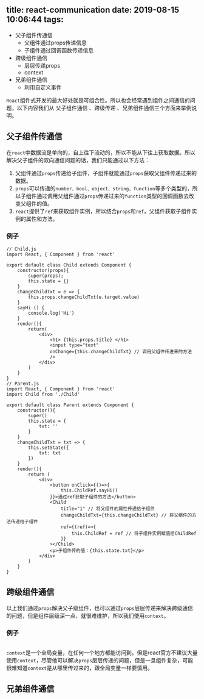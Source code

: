 title: react-communication
date: 2019-08-15 10:06:44
tags:
---


* 父子组件传通信
    - 父组件通过props传递信息
    - 子组件通过回调函数传递信息
* 跨级组件通信
    - 层层传递props
    - context
* 兄弟组件通信
    - 利用自定义事件

`React`组件式开发的最大好处就是可组合性。所以也会经常遇到组件之间通信的问题，以下内容我们从 父子组件通信 、跨级传递 、兄弟组件通信三个方面来举例说明。

## 父子组件传通信
在`react`中数据流是单向的，自上往下流动的，所以不能从下往上获取数据。所以解决父子组件的双向通信问题的话，我们只能通过以下方法：

1. 父组件通过`props`传递给子组件，子组件就能通过`props`获取父组件传递过来的数据。
2. `props`可以传递的`number、bool、object、string、function`等多个类型的，所以子组件通过调用父组件通过`props`传递过来的`function`类型的回调函数去改变父组件的值。
3. `react`提供了`ref`来获取组件实例，所以结合`props`和`ref`，父组件获取子组件实例的属性和方法。

### 例子
````
// Child.js
import React, { Component } from 'react'

export default class Child extends Component {
    constructor(props){
        super(props);
        this.state = {}
    }
    changeChildTxt = e => {
        this.props.changeChildTxt(e.target.value)
    }
    sayHi () {
        console.log('Hi')
    }
    render(){
        return(
            <div>
                <h1> {this.props.title} </h1>
                <input type="text" 
                onChange={this.changeChildTxt} // 调用父组件传进来的方法
                />
            </div>
        )
    }
}
// Parent.js
import React, { Component } from 'react'
import Child from './Child'

export default class Parent extends Component {
    constructor(){
        super()
        this.state = {
            txt: ''
        }
    }
    changeChildTxt = txt => {
        this.setState({
            txt: txt
        })
    }
    render(){
        return (
            <div>
                <button onClick={()=>{
                    this.ChildRef.sayHi()
                }}>通过ref获取子组件的方法</button>
                <Child 
                    title="1" // 将父组件的属性传递给子组件
                    changeChildTxt={this.changeChildTxt} // 将父组件的方法传递给子组件
                    ref={(ref)=>{
                        this.ChildRef = ref // 将子组件实例赋值给ChildRef
                    }}
                ></Child>
                <p>子组件传的值：{this.state.txt}</p>
            </div>
        )
    }
}
````


## 跨级组件通信
以上我们通过`props`解决父子级组件，也可以通过`props`层层传递来解决跨级通信的问题，但是组件层级深一点，就很难维护，所以我们使用`context`。

### 例子
````
````

`context`是一个全局变量，在任何一个地方都能访问到。但是react官方不建议大量使用`context`，尽管他可以解决`props`层层传递的问题，但是一旦组件复杂，可能很难知道`context`是从哪里传过来的，跟全局变量一样要慎用。


## 兄弟组件通信